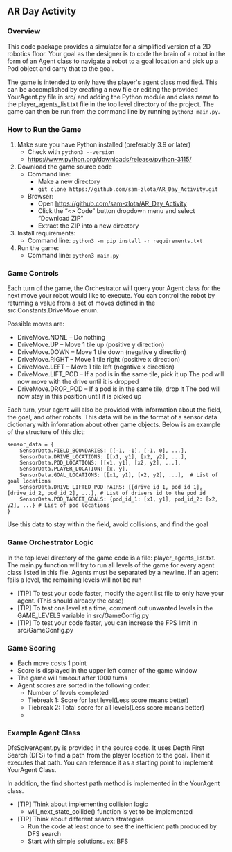 ## AR Day Activity


### Overview
This code package provides a simulator for a simplified version of a 2D robotics floor. Your goal as the designer is 
to code the brain of a robot in the form of an Agent class to navigate a robot to a goal location and
pick up a Pod object and carry that to the goal.

The game is intended to only have the player's agent class modified. This can be accomplished by creating a new file 
or editing the provided YourAgent.py file in src/ and adding the Python module and class name to the 
player_agents_list.txt file in the top level directory of the project. The game can then be run from the command 
line by running `python3 main.py`.


### How to Run the Game
1. Make sure you have Python installed (preferably 3.9 or later)
   - Check with `python3 --version`
   - https://www.python.org/downloads/release/python-3115/
2. Download the game source code
   - Command line:
     - Make a new directory
     - `git clone https://github.com/sam-zlota/AR_Day_Activity.git`
   - Browser:
     - Open https://github.com/sam-zlota/AR_Day_Activity
     - Click the “<> Code” button dropdown menu and select ”Download ZIP”
     - Extract the ZIP into a new directory
3. Install requirements:
   - Command line: `python3 -m pip install -r requirements.txt`
4. Run the game:
   - Command line: `python3 main.py`


### Game Controls
Each turn of the game, the Orchestrator will query your Agent class for the next move your robot would like to execute. 
You can control the robot by returning a value from a set of moves defined in the src.Constants.DriveMove enum. 

Possible moves are:
- DriveMove.NONE – Do nothing
- DriveMove.UP – Move 1 tile up (positive y direction)
- DriveMove.DOWN – Move 1 tile down (negative y direction)
- DriveMove.RIGHT – Move 1 tile right (positive x direction)
- DriveMove.LEFT – Move 1 tile left (negative x direction)
- DriveMove.LIFT_POD – If a pod is in the same tile, pick it up The pod will now move with the 
  drive until it is dropped
- DriveMove.DROP_POD – If a pod is in the same tile, drop it The pod will now stay in this 
  position until it is picked up

Each turn, your agent will also be provided with information about the field, the goal, and other robots. This data 
will be in the format of a sensor data dictionary with information about other game objects. Below is an example of 
the structure of this dict:


    sensor_data = {
        SensorData.FIELD_BOUNDARIES: [[-1, -1], [-1, 0], ...],
        SensorData.DRIVE_LOCATIONS: [[x1, y1], [x2, y2], ...],
        SensorData.POD_LOCATIONS: [[x1, y1], [x2, y2], ...],
        SensorData.PLAYER_LOCATION: [x, y],
        SensorData.GOAL_LOCATIONS: [[x1, y1], [x2, y2], ...],  # List of goal locations
        SensorData.DRIVE_LIFTED_POD_PAIRS: [[drive_id_1, pod_id_1], [drive_id_2, pod_id_2], ...], # List of drivers id to the pod id
        SensorData.POD_TARGET_GOALS: {pod_id_1: [x1, y1], pod_id_2: [x2, y2], ...} # List of pod locations
    }

Use this data to stay within the field, avoid collisions, and find the goal 

### Game Orchestrator Logic
In the top level directory of the game code is a file: player_agents_list.txt. The main.py function will try to run 
all levels of the game for every agent class listed in this file. Agents must be separated by a newline. If an agent 
fails a level, the remaining levels will not be run
- [TIP] To test your code faster, modify the agent list file to only have your agent. (This should already the case)
- [TIP] To test one level at a time, comment out unwanted levels in the GAME_LEVELS variable in src/GameConfig.py
- [TIP] To test your code faster, you can increase the FPS limit in src/GameConfig.py


### Game Scoring
- Each move costs 1 point
- Score is displayed in the upper left corner of the game window
- The game will timeout after 1000 turns
- Agent scores are sorted in the following order:
  - Number of levels completed
  - Tiebreak 1: Score for last level(Less score means better) 
  - Tiebreak 2: Total score for all levels(Less score means better)
  - 
### Example Agent Class
DfsSolverAgent.py is provided in the source code. It uses Depth First Search (DFS) to find a path from the player 
location to the goal. Then it executes that path. You can reference it as a starting point to implement YourAgent Class.

In addition, the find shortest path method is implemented in the YourAgent class.
- [TIP] Think about implementing collision logic
  - will_next_state_collide() function is yet to be implemented
- [TIP] Think about different search strategies
  - Run the code at least once to see the inefficient path produced by DFS search
  - Start with simple solutions. ex: BFS

